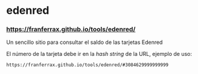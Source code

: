 # edenred
### https://franferrax.github.io/tools/edenred/

Un sencillo sitio para consultar el saldo de las tarjetas Edenred

El número de la tarjeta debe ir en la _hash string_ de la URL, ejemplo de uso:
```
https://franferrax.github.io/tools/edenred/#3084629999999999
```
